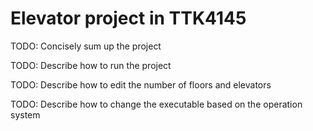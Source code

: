 # Elevator project in TTK4145

TODO: Concisely sum up the project

TODO: Describe how to run the project

TODO: Describe how to edit the number of floors and elevators

TODO: Describe how to change the executable based on the operation system


